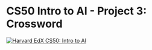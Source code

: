 # CS50 Intro to AI - Project 3: Crossword


[![Harvard EdX CS50: Intro to AI](http://img.youtube.com/vi/6KCwwhpUg6w/0.jpg)](https://youtu.be/6KCwwhpUg6w)

